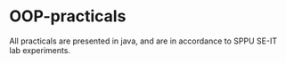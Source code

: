 # OOP-practicals
All practicals are presented in java, and are in accordance to SPPU SE-IT lab experiments.
